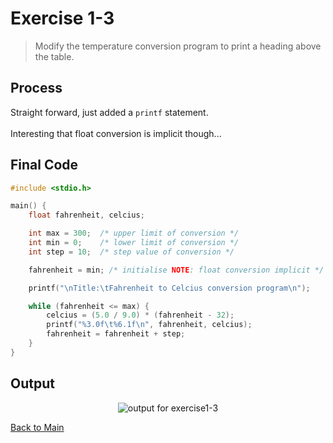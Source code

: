 # Exercise 1-3
> Modify the temperature conversion program to print a heading above the table. 

## Process
Straight forward, just added a `printf` statement.\
\
Interesting that float conversion is implicit though...
## Final Code
```c
#include <stdio.h>

main() {
    float fahrenheit, celcius;

    int max = 300;	/* upper limit of conversion */
    int min = 0;	/* lower limit of conversion */
    int step = 10;	/* step value of conversion */

    fahrenheit = min; /* initialise NOTE: float conversion implicit */

    printf("\nTitle:\tFahrenheit to Celcius conversion program\n");

    while (fahrenheit <= max) {
        celcius = (5.0 / 9.0) * (fahrenheit - 32);
        printf("%3.0f\t%6.1f\n", fahrenheit, celcius);
        fahrenheit = fahrenheit + step;
    }
}
```

## Output
<p align="center">
    <image src="../assets/exercise1-3_output.jpg" alt="output for exercise1-3" />
</p>

[Back to Main](../readme.md)
